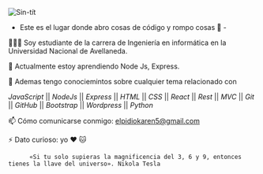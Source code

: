 ![Sin-tít](https://user-images.githubusercontent.com/53590903/121283465-8caf5700-c8b1-11eb-8f49-2f17bf8a0863.png)

-  Este es el lugar donde abro cosas de código y rompo cosas 🤣 -

👩🏾‍💻 Soy estudiante de la carrera de Ingeniería en informática en la Universidad Nacional de Avellaneda. 

🌱 Actualmente estoy aprendiendo Node Js, Express. 

💬 Ademas tengo conociemintos sobre cualquier tema relacionado con

_JavaScript_ || _NodeJs_ || _Express_ || _HTML_ || _CSS_ || _React_ || _Rest_ || _MVC_ || _Git_ || _GitHub_ || _Bootstrap_ || _Wordpress_ || _Python_

📫 Cómo comunicarse conmigo: elpidiokaren5@gmail.com

⚡ Dato curioso: yo ❤️ 🐱 
          
          «Si tu solo supieras la magnificencia del 3, 6 y 9, entonces tienes la llave del universo». Nikola Tesla
  
